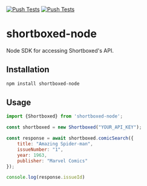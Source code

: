 [![Push Tests](https://github.com/ShortboxedInc/shortboxed-node/actions/workflows/test.yml/badge.svg?branch=main)](https://github.com/ShortboxedInc/shortboxed-node/actions/workflows/test.yml)
[![Push Tests](./coverage/badge.svg?branch=gh-pages)](https://github.com/ShortboxedInc/shortboxed-node/actions/workflows/coverage.yml)

# shortboxed-node
Node SDK for accessing Shortboxed's API.

## Installation

```sh
npm install shortboxed-node
```

## Usage

```javascript
import {Shortboxed} from 'shortboxed-node';

const shortboxed = new Shortboxed("YOUR_API_KEY");

const response = await shortboxed.comicSearch({
    title: "Amazing Spider-man",
    issueNumber: "1",
    year: 1963,
    publisher: "Marvel Comics"
});

console.log(response.issueId)
```